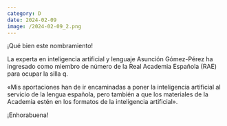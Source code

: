 ```yaml
--- 
category: D 
date: 2024-02-09 
image: /2024-02-09_2.png 
--- 
```


¡Qué bien este nombramiento! 

La experta en inteligencia artificial y lenguaje Asunción Gómez-Pérez ha ingresado como miembro de número de la Real Academia Española (RAE) para ocupar la silla q.

«Mis aportaciones han de ir encaminadas a poner la inteligencia artificial al servicio de la lengua española, pero también a que los materiales de la Academia estén en los formatos de la inteligencia artificial».

¡Enhorabuena!